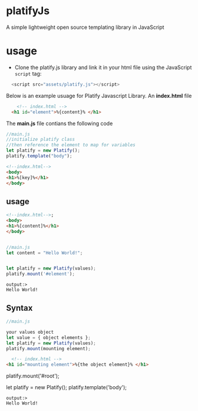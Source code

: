 # platifyJs
A simple lightweight open source templating library in JavaScript

# usage
- Clone the platify.js library and link it in your html file using the JavaScript `script` tag:
```javascript 
  <script src="assets/platify.js"></script> 
```

Below is an example usuage for Platify Javascript Library. An **index.html** file

```html
    <!-- index.html -->
  <h1 id="element">%{content}% </h1>
```

The **main.js** file contians the following code

```javascript
//main.js
//initialize platify class
//then reference the element to map for variables
let platify = new Platify();
platify.template("body");
```

```HTML
<!--index.html-->
<body>
<h1>%[key]%</h1>
</body>
```
## usage
```HTML
<!--index.html-->;
<body>
<h1>%[content]%</h1>
</body>
```
```JAVASCRIPT

//main.js
let content = "Hello World!";


let platify = new Platify(values);
platify.mount('#element');
```

```
output:>
Hello World!
```

## Syntax

```javascript
//main.js

your values object
let value = { object elements };
let platify = new Platify(values);
platify.mount(mounting element);
```

```html
  <!-- index.html -->
<h1 id="mounting element">%{the object element}% </h1>
```
platify.mount('#root');

let platify = new Platify();
platify.template('body');

```
output:>
Hello World!

